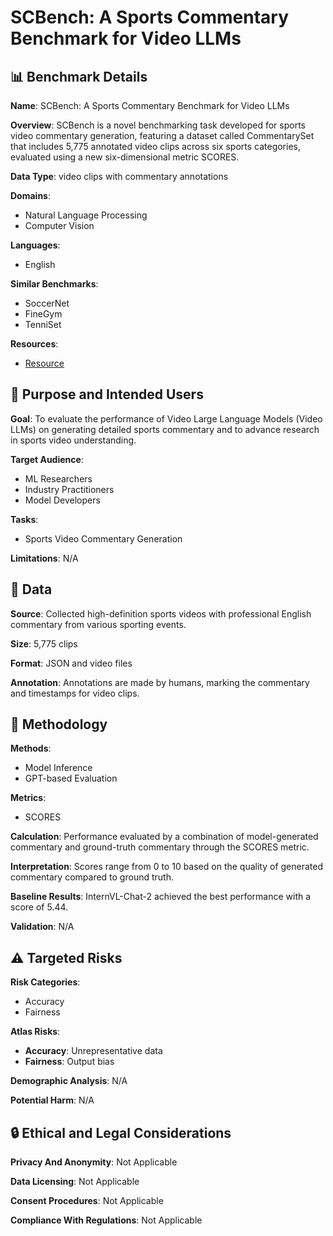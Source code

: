 # SCBench: A Sports Commentary Benchmark for Video LLMs

## 📊 Benchmark Details

**Name**: SCBench: A Sports Commentary Benchmark for Video LLMs

**Overview**: SCBench is a novel benchmarking task developed for sports video commentary generation, featuring a dataset called CommentarySet that includes 5,775 annotated video clips across six sports categories, evaluated using a new six-dimensional metric SCORES.

**Data Type**: video clips with commentary annotations

**Domains**:
- Natural Language Processing
- Computer Vision

**Languages**:
- English

**Similar Benchmarks**:
- SoccerNet
- FineGym
- TenniSet

**Resources**:
- [Resource](N/A)

## 🎯 Purpose and Intended Users

**Goal**: To evaluate the performance of Video Large Language Models (Video LLMs) on generating detailed sports commentary and to advance research in sports video understanding.

**Target Audience**:
- ML Researchers
- Industry Practitioners
- Model Developers

**Tasks**:
- Sports Video Commentary Generation

**Limitations**: N/A

## 💾 Data

**Source**: Collected high-definition sports videos with professional English commentary from various sporting events.

**Size**: 5,775 clips

**Format**: JSON and video files

**Annotation**: Annotations are made by humans, marking the commentary and timestamps for video clips.

## 🔬 Methodology

**Methods**:
- Model Inference
- GPT-based Evaluation

**Metrics**:
- SCORES

**Calculation**: Performance evaluated by a combination of model-generated commentary and ground-truth commentary through the SCORES metric.

**Interpretation**: Scores range from 0 to 10 based on the quality of generated commentary compared to ground truth.

**Baseline Results**: InternVL-Chat-2 achieved the best performance with a score of 5.44.

**Validation**: N/A

## ⚠️ Targeted Risks

**Risk Categories**:
- Accuracy
- Fairness

**Atlas Risks**:
- **Accuracy**: Unrepresentative data
- **Fairness**: Output bias

**Demographic Analysis**: N/A

**Potential Harm**: N/A

## 🔒 Ethical and Legal Considerations

**Privacy And Anonymity**: Not Applicable

**Data Licensing**: Not Applicable

**Consent Procedures**: Not Applicable

**Compliance With Regulations**: Not Applicable
